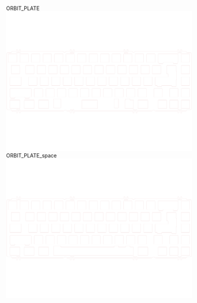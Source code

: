 <br/>ORBIT_PLATE<br/>![image](./ORBIT_PLATE.png)<br/>ORBIT_PLATE_space<br/>![image](./ORBIT_PLATE_space.png)